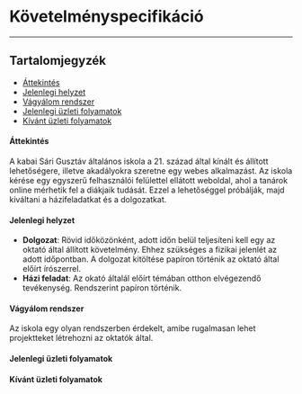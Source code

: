 # Követelményspecifikáció
* * *
## Tartalomjegyzék
- [Áttekintés](#áttekintés)
- [Jelenlegi helyzet](#jelenlegi-helyzet)
- [Vágyálom rendszer](#vágyálom-rendszer)
- [Jelenlegi üzleti folyamatok](#jelenlegi-üzleti-folyamatok)
- [Kívánt üzleti folyamatok](#kívánt-üzleti-folyamatok)



#### Áttekintés
A kabai Sári Gusztáv általános iskola a 21. század által kínált és állított lehetőségere, illetve akadályokra szeretne egy webes alkalmazást.
Az iskola kérése egy egyszerű felhasználói felülettel ellátott weboldal, ahol a tanárok  online mérhetik fel a diákjaik tudását. Ezzel a lehetőséggel próbálják, majd kiváltani a házifeladatkat és a dolgozatkat.
#### Jelenlegi helyzet
- **Dolgozat**: Rövid időközönként, adott időn belül teljesíteni kell egy az oktató által állított követelmény. Ehhez szükséges a fizikai jelenlét az adott időpontban. A dolgozat kitöltése papíron történik az oktató által előírt írószerrel.
- **Házi feladat**: Az okató általál előírt témában otthon elvégezendő tevékenység. Rendszerint papíron történik.
#### Vágyálom rendszer
Az iskola egy olyan rendszerben érdekelt, amibe rugalmasan lehet projektteket létrehozni az oktatók által.  
#### Jelenlegi üzleti folyamatok
#### Kívánt üzleti folyamatok